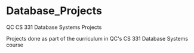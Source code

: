 # Database_Projects
QC CS 331 Database Systems Projects

Projects done as part of the curriculum in QC's CS 331 Database Systems course
